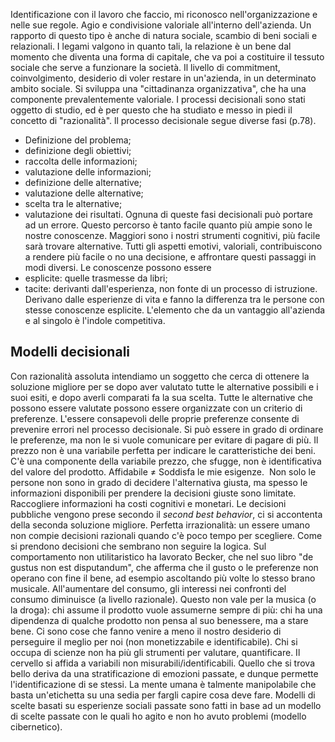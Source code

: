 Identificazione con il lavoro che faccio, mi riconosco nell'organizzazione e nelle sue regole. Agio e condivisione valoriale all'interno dell'azienda. Un rapporto di questo tipo è anche di natura sociale, scambio di beni sociali e relazionali.
I legami valgono in quanto tali, la relazione è un bene dal momento che diventa una forma di capitale, che va poi a costituire il tessuto sociale che serve a funzionare la società. Il livello di commitment, coinvolgimento, desiderio di voler restare in un'azienda, in un determinato ambito sociale. Si sviluppa una "cittadinanza organizzativa", che ha una componente prevalentemente valoriale.
I processi decisionali sono stati oggetto di studio, ed è per questo che ha studiato e messo in piedi il concetto di "razionalità". ll processo decisionale segue diverse fasi (p.78).
- Definizione del problema; 
- definizione degli obiettivi;
- raccolta delle informazioni;
- valutazione delle informazioni;
- definizione delle alternative;
- valutazione delle alternative;
- scelta tra le alternative;
- valutazione dei risultati.
Ognuna di queste fasi decisionali può portare ad un errore. Questo percorso è tanto facile quanto più ampie sono le nostre conoscenze. Maggiori sono i nostri strumenti cognitivi, più facile sarà trovare alternative.
Tutti gli aspetti emotivi, valoriali, contribuiscono a rendere più facile o no una decisione, e affrontare questi passaggi in modi diversi.
Le conoscenze possono essere
- esplicite: quelle trasmesse da libri;
- tacite: derivanti dall'esperienza, non fonte di un processo di istruzione. Derivano dalle esperienze di vita e fanno la differenza tra le persone con stesse conoscenze esplicite.
L'elemento che da un vantaggio all'azienda e al singolo è l'indole competitiva.
## Modelli decisionali
Con razionalità assoluta intendiamo un soggetto che cerca di ottenere la soluzione migliore per se dopo aver valutato tutte le alternative possibili e i suoi esiti, e dopo averli comparati fa la sua scelta.
Tutte le alternative che possono essere valutate possono essere organizzate con un criterio di preferenze.
L'essere consapevoli delle proprie preferenze consente di prevenire errori nel processo decisionale.
Si può essere in grado di ordinare le preferenze, ma non le si vuole comunicare per evitare di pagare di più. Il prezzo non è una variabile perfetta per indicare le caratteristiche dei beni. C'è una componente della variabile prezzo, che sfugge, non è identificativa del valore del prodotto. Affidabile $\neq$ Soddisfa le mie esigenze. 
Non solo le persone non sono in grado di decidere l'alternativa giusta, ma spesso le informazioni disponibili per prendere la decisioni giuste sono limitate. Raccogliere informazioni ha costi cognitivi e monetari. 
Le decisioni pubbliche vengono prese secondo il *second best behavior*, ci si accontenta della seconda soluzione migliore.
Perfetta irrazionalità: un essere umano non compie decisioni razionali quando c'è poco tempo per scegliere. Come si prendono decisioni che sembrano non seguire la logica. Sul comportamento non utilitaristico ha lavorato Becker, che nel suo libro "de gustus non est disputandum", che afferma che il gusto o le preferenze non operano con fine il bene, ad esempio ascoltando più volte lo stesso brano musicale. All'aumentare del consumo, gli interessi nei confronti del consumo diminuisce (a livello razionale). Questo non vale per la musica (o la droga): chi assume il prodotto vuole assumerne sempre di più: chi ha una dipendenza di qualche prodotto non pensa al suo benessere, ma a stare bene.
Ci sono cose che fanno venire a meno il nostro desiderio di perseguire il meglio per noi (non monetizzabile e identificabile). Chi si occupa di scienze non ha più gli strumenti per valutare, quantificare. Il cervello si affida a variabili non misurabili/identificabili. Quello che si trova bello deriva da una stratificazione di emozioni passate, e dunque permette l'identificazione di se stessi.
La mente umana è talmente manipolabile che basta un'etichetta su una sedia per fargli capire cosa deve fare.
Modelli di scelte basati su esperienze sociali passate sono fatti in base ad un modello di scelte passate con le quali ho agito e non ho avuto problemi (modello cibernetico).